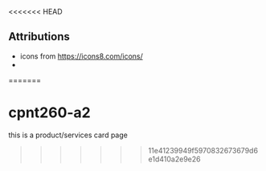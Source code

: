 <<<<<<< HEAD
## Attributions
- icons from https://icons8.com/icons/
-  
=======
# cpnt260-a2
this is a product/services card page 
>>>>>>> 11e41239949f5970832673679d6e1d410a2e9e26
